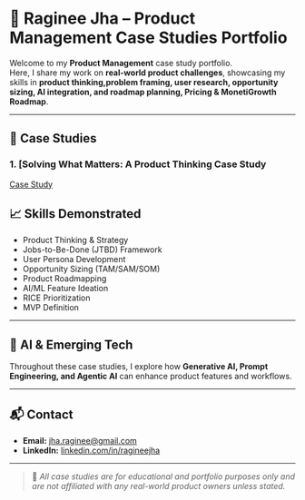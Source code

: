 # 📂 Raginee Jha – Product Management Case Studies Portfolio

Welcome to my **Product Management** case study portfolio.  
Here, I share my work on **real-world product challenges**, showcasing my skills in **product thinking,problem framing, user research, opportunity sizing, AI integration, and roadmap planning, Pricing & MonetiGrowth Roadmap**.

---

## 📜 Case Studies

### 1. [Solving What Matters: A Product Thinking Case Study
 [Case Study](./Raginee%20Jha%20Module%201%20Case%20Study.pdf)


## 📈 Skills Demonstrated
- Product Thinking & Strategy  
- Jobs-to-Be-Done (JTBD) Framework  
- User Persona Development  
- Opportunity Sizing (TAM/SAM/SOM)  
- Product Roadmapping  
- AI/ML Feature Ideation  
- RICE Prioritization  
- MVP Definition  

---

## 🤖 AI & Emerging Tech
Throughout these case studies, I explore how **Generative AI, Prompt Engineering, and Agentic AI** can enhance product features and workflows.

---

## 📬 Contact
- **Email:** jha.raginee@gmail.com  
- **LinkedIn:** [linkedin.com/in/ragineejha](https://linkedin.com/in/ragineejha)

---

> 📌 *All case studies are for educational and portfolio purposes only and are not affiliated with any real-world product owners unless stated.*
